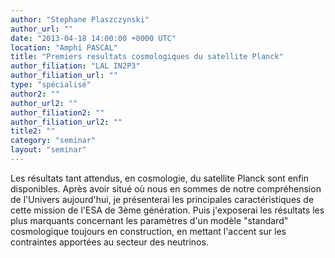 ```yaml
---
author: "Stephane Plaszczynski"
author_url: ""
date: "2013-04-18 14:00:00 +0000 UTC"
location: "Amphi PASCAL"
title: "Premiers resultats cosmologiques du satellite Planck"
author_filiation: "LAL IN2P3"
author_filiation_url: ""
type: "spécialisé"
author2: ""
author_url2: ""
author_filiation2: ""
author_filiation_url2: ""
title2: ""
category: "seminar" 
layout: "seminar"
---
```

Les résultats tant attendus, en cosmologie, du satellite Planck sont enfin disponibles. Après avoir situé où nous en sommes de notre compréhension de l'Univers aujourd'hui, je présenterai les principales caractéristiques de cette mission de l'ESA de 3ème génération. Puis j'exposerai les résultats les plus marquants concernant les paramètres d'un modèle "standard" cosmologique toujours en construction, en mettant l'accent sur les contraintes apportées au secteur des neutrinos.
